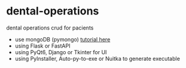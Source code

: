 # dental-operations
dental operations crud for pacients

- use mongoDB (pymongo) [tutorial here](https://www.w3schools.com/python/python_mongodb_getstarted.asp)
- using Flask or FastAPI
- using PyQt6, Django or Tkinter for UI
- using PyInstaller, Auto-py-to-exe or Nuitka to generate executable

